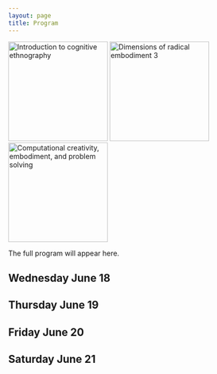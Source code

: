 ```yaml
---
layout: page
title: Program
---
```


<div class="text-center">
  <img src="{{ 'assets/img/cognitive_ethnography_poster.png' | relative_url }}" alt="Introduction to cognitive ethnography" width="200"/>
  <img src="{{ 'assets/img/dre3_poster.png' | relative_url }}" alt="Dimensions of radical embodiment 3" width="200" />
  <img src="{{ 'assets/img/problem_solving_poster.png' | relative_url }}" alt="Computational creativity, embodiment, and problem solving" width="200" />
</div>


The full program will appear here.

## Wednesday June 18

## Thursday June 19

## Friday June 20

## Saturday June 21

